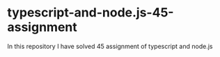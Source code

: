 # typescript-and-node.js-45-assignment
In this repository I have solved 45 assignment of typescript and node.js
